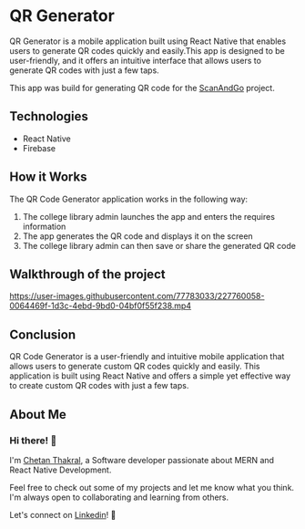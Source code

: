 # QR Generator

QR Generator is a mobile application built using React Native that enables users to generate QR codes quickly and easily.This app is designed to be user-friendly, and it offers an intuitive interface that allows users to generate QR codes with just a few taps.

This app was build for generating QR code for the [ScanAndGo](https://github.com/chetan-2002/ScanAndGo) project.

## Technologies

- React Native
- Firebase

## How it Works

The QR Code Generator application works in the following way:

1. The college library admin launches the app and enters the requires information
2. The app generates the QR code and displays it on the screen
3. The college library admin can then save or share the generated QR code

## Walkthrough of the project

https://user-images.githubusercontent.com/77783033/227760058-0064469f-1d3c-4ebd-9bd0-04bf0f55f238.mp4

## Conclusion

QR Code Generator is a user-friendly and intuitive mobile application that allows users to generate custom QR codes quickly and easily. This application is built using React Native and offers a simple yet effective way to create custom QR codes with just a few taps.

## About Me

### Hi there! 👋

I'm [Chetan Thakral](https://github.com/chetan-2002), a Software developer passionate about MERN and React Native Development.

Feel free to check out some of my projects and let me know what you think. I'm always open to collaborating and learning from others.

Let's connect on [Linkedin](https://www.linkedin.com/in/chetan-thakral/)! 💬
